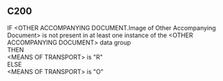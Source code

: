 ## C200
IF &lt;OTHER ACCOMPANYING DOCUMENT.Image of Other Accompanying Document&gt; is not present in at least one instance of the &lt;OTHER ACCOMPANYING DOCUMENT&gt; data group  
THEN  
     &lt;MEANS OF TRANSPORT&gt; is "R"  
ELSE   
     &lt;MEANS OF TRANSPORT&gt; is "O"
